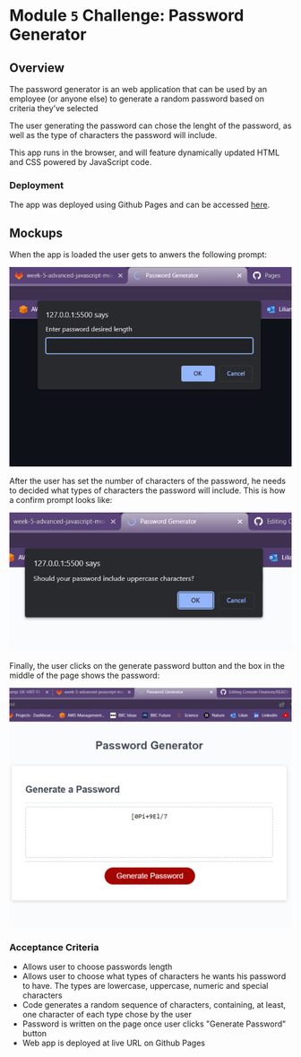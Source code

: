 # Module `5` Challenge: Password Generator

## Overview
The password generator is an web application that can be used by an employee (or anyone else) to generate a random password based on criteria they’ve selected

The user generating the password can chose the lenght of the password, as well as the type of characters the password will include.

This app runs in the browser, and will feature dynamically updated HTML and CSS powered by JavaScript code.

### Deployment

The app was deployed using Github Pages and can be accessed [here](https://ortizlilian.github.io/password-generator/).

## Mockups

When the app is loaded the user gets to anwers the following prompt:

![Prompt Numbers](./assets/prompts.png)

After the user has set the number of characters of the password, he needs to decided what types of characters the password will include. This is how a confirm prompt looks like:

![Prompt Confirm](./assets/confirmprompts.png)

Finally, the user clicks on the generate password button and the box in the middle of the page shows the password:

![Password](./assets/password.png)

### Acceptance Criteria

- Allows user to choose passwords length
- Allows user to choose what types of characters he wants his password to have. The types are lowercase, uppercase, numeric and special characters
- Code generates a random sequence of characters, containing, at least, one character of each type chose by the user
- Password is written on the page once user clicks "Generate Password" button
- Web app is deployed at live URL on Github Pages






